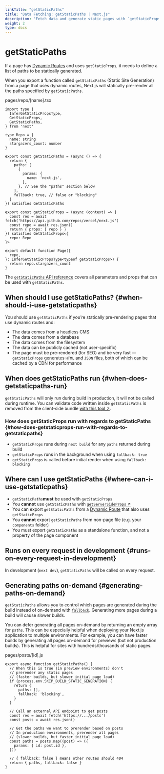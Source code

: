```yaml
---
linkTitle: "getStaticPaths"
title: "Data Fetching: getStaticPaths | Next.js"
description: "Fetch data and generate static pages with `getStaticProps`. Learn more about this API for data fetching in Next.js."
weight: 2
type: docs
---
```


# getStaticPaths

If a page has [Dynamic Routes](/nextjs/13.5/using-pages-router/building-your-application/routing/dynamic-routes) and uses `getStaticProps`, it needs to define a list of paths to be statically generated.

When you export a function called `getStaticPaths` (Static Site Generation) from a page that uses dynamic routes, Next.js will statically pre-render all the paths specified by `getStaticPaths`.


pages/repo/[name].tsx
```
import type {
  InferGetStaticPropsType,
  GetStaticProps,
  GetStaticPaths,
} from 'next'
 
type Repo = {
  name: string
  stargazers_count: number
}
 
export const getStaticPaths = (async () => {
  return {
    paths: [
      {
        params: {
          name: 'next.js',
        },
      }, // See the "paths" section below
    ],
    fallback: true, // false or "blocking"
  }
}) satisfies GetStaticPaths
 
export const getStaticProps = (async (context) => {
  const res = await fetch('https://api.github.com/repos/vercel/next.js')
  const repo = await res.json()
  return { props: { repo } }
}) satisfies GetStaticProps<{
  repo: Repo
}>
 
export default function Page({
  repo,
}: InferGetStaticPropsType<typeof getStaticProps>) {
  return repo.stargazers_count
}
```

The [`getStaticPaths` API reference](/nextjs/13.5/using-pages-router/api-reference/functions/get-static-paths) covers all parameters and props that can be used with `getStaticPaths`.

## When should I use getStaticPaths? {#when-should-i-use-getstaticpaths}

You should use `getStaticPaths` if you’re statically pre-rendering pages that use dynamic routes and:

- The data comes from a headless CMS
- The data comes from a database
- The data comes from the filesystem
- The data can be publicly cached (not user-specific)
- The page must be pre-rendered (for SEO) and be very fast — `getStaticProps` generates `HTML` and `JSON` files, both of which can be cached by a CDN for performance

## When does getStaticPaths run {#when-does-getstaticpaths-run}

`getStaticPaths` will only run during build in production, it will not be called during runtime. You can validate code written inside `getStaticPaths` is removed from the client-side bundle [with this tool ↗](https://next-code-elimination.vercel.app/).

### How does getStaticProps run with regards to getStaticPaths {#how-does-getstaticprops-run-with-regards-to-getstaticpaths}

- `getStaticProps` runs during `next build` for any `paths` returned during build
- `getStaticProps` runs in the background when using `fallback: true`
- `getStaticProps` is called before initial render when using `fallback: blocking`

## Where can I use getStaticPaths {#where-can-i-use-getstaticpaths}

- `getStaticPaths`**must** be used with `getStaticProps`
- You **cannot** use `getStaticPaths` with [`getServerSideProps` ↗](https://nextjs.org/docs/pages/building-your-application/data-fetching/get-server-side-props.html)
- You can export `getStaticPaths` from a [Dynamic Route](/nextjs/13.5/using-pages-router/building-your-application/routing/dynamic-routes) that also uses `getStaticProps`
- You **cannot** export `getStaticPaths` from non-page file (e.g. your `components` folder)
- You must export `getStaticPaths` as a standalone function, and not a property of the page component

## Runs on every request in development {#runs-on-every-request-in-development}

In development (`next dev`), `getStaticPaths` will be called on every request.

## Generating paths on-demand {#generating-paths-on-demand}

`getStaticPaths` allows you to control which pages are generated during the build instead of on-demand with [`fallback`](/nextjs/13.5/using-pages-router/api-reference/functions/get-static-paths#fallback-blocking). Generating more pages during a build will cause slower builds.

You can defer generating all pages on-demand by returning an empty array for `paths`. This can be especially helpful when deploying your Next.js application to multiple environments. For example, you can have faster builds by generating all pages on-demand for previews (but not production builds). This is helpful for sites with hundreds/thousands of static pages.


pages/posts/[id].js
```
export async function getStaticPaths() {
  // When this is true (in preview environments) don't
  // prerender any static pages
  // (faster builds, but slower initial page load)
  if (process.env.SKIP_BUILD_STATIC_GENERATION) {
    return {
      paths: [],
      fallback: 'blocking',
    }
  }
 
  // Call an external API endpoint to get posts
  const res = await fetch('https://.../posts')
  const posts = await res.json()
 
  // Get the paths we want to prerender based on posts
  // In production environments, prerender all pages
  // (slower builds, but faster initial page load)
  const paths = posts.map((post) => ({
    params: { id: post.id },
  }))
 
  // { fallback: false } means other routes should 404
  return { paths, fallback: false }
}
```
